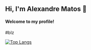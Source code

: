 ## Hi, I'm Alexandre Matos 👋
#### Welcome to my profile!
#blz

[![Top Langs](https://github-readme-stats.vercel.app/api/top-langs/?username=arodmat&layout=donut-vertical)](https://github.com/arodmat/github-readme-stats)
